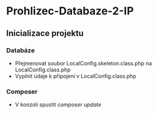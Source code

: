 # Prohlizec-Databaze-2-IP

## Inicializace projektu

### Databáze
- Přejmenovat soubor LocalConfig.skeleton.class.php na LocalConfig.class.php
- Vyplnit údaje k připojení v LocalConfig.class.php

### Composer
- V konzoli spustit *composer update*
